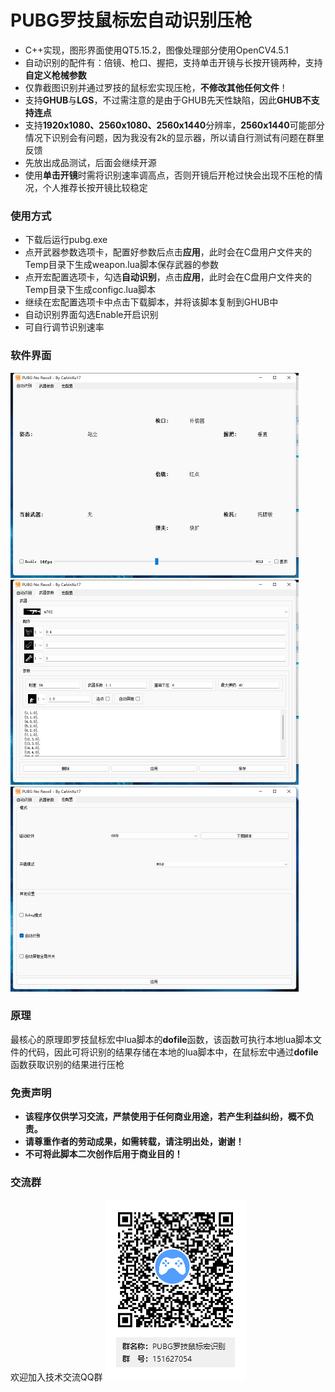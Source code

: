 # PUBG罗技鼠标宏自动识别压枪

* C++实现，图形界面使用QT5.15.2，图像处理部分使用OpenCV4.5.1
* 自动识别的配件有：倍镜、枪口、握把，支持单击开镜与长按开镜两种，支持**自定义枪械参数**
* 仅靠截图识别并通过罗技的鼠标宏实现压枪，**不修改其他任何文件**！
* 支持**GHUB**与**LGS**，不过需注意的是由于GHUB先天性缺陷，因此**GHUB不支持连点**
* 支持**1920x1080、2560x1080、2560x1440**分辨率，**2560x1440**可能部分情况下识别会有问题，因为我没有2k的显示器，所以请自行测试有问题在群里反馈
* 先放出成品测试，后面会继续开源
* 使用**单击开镜**时需将识别速率调高点，否则开镜后开枪过快会出现不压枪的情况，个人推荐长按开镜比较稳定

### 使用方式

* 下载后运行pubg.exe
* 点开武器参数选项卡，配置好参数后点击**应用**，此时会在C盘用户文件夹的Temp目录下生成weapon.lua脚本保存武器的参数
* 点开宏配置选项卡，勾选**自动识别**，点击**应用**，此时会在C盘用户文件夹的Temp目录下生成configc.lua脚本
* 继续在宏配置选项卡中点击下载脚本，并将该脚本复制到GHUB中
* 自动识别界面勾选Enable开启识别
* 可自行调节识别速率

### 软件界面

<img src="./doc/1.png" alt="11" style="zoom:50%;" />

<img src="./doc/2.png" alt="2" style="zoom:50%;" />

<img src="./doc/3.png" alt="2" style="zoom:50%;" />

### 原理

最核心的原理即罗技鼠标宏中lua脚本的**dofile**函数，该函数可执行本地lua脚本文件的代码，因此可将识别的结果存储在本地的lua脚本中，在鼠标宏中通过**dofile**函数获取识别的结果进行压枪

### 免责声明

- **该程序仅供学习交流，严禁使用于任何商业用途，若产生利益纠纷，概不负责。**
- **请尊重作者的劳动成果，如需转载，请注明出处，谢谢！**
- **不可将此脚本二次创作后用于商业目的！**

### 交流群

欢迎加入技术交流QQ群 ![罗技鼠标宏qq群](./doc/qqqr.png)
